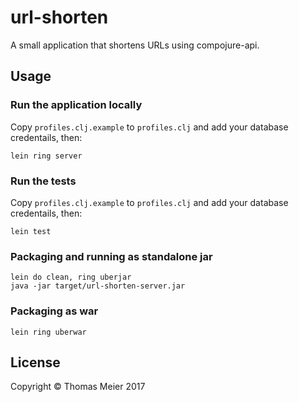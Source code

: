 # url-shorten

A small application that shortens URLs using compojure-api.

## Usage

### Run the application locally

Copy `profiles.clj.example` to `profiles.clj` and add your database credentails, then:

`lein ring server`

### Run the tests

Copy `profiles.clj.example` to `profiles.clj` and add your database credentails, then:

`lein test`

### Packaging and running as standalone jar

```
lein do clean, ring uberjar
java -jar target/url-shorten-server.jar
```

### Packaging as war

`lein ring uberwar`

## License

Copyright © Thomas Meier 2017
